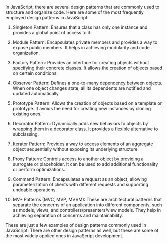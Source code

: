 In JavaScript, there are several design patterns that are commonly used to structure and organize code. Here are some of the most frequently employed design patterns in JavaScript:

1. Singleton Pattern: Ensures that a class has only one instance and provides a global point of access to it.

2. Module Pattern: Encapsulates private members and provides a way to expose public members. It helps in achieving modularity and code organization.

3. Factory Pattern: Provides an interface for creating objects without specifying their concrete classes. It allows the creation of objects based on certain conditions.

4. Observer Pattern: Defines a one-to-many dependency between objects. When one object changes state, all its dependents are notified and updated automatically.

5. Prototype Pattern: Allows the creation of objects based on a template or prototype. It avoids the need for creating new instances by cloning existing ones.

6. Decorator Pattern: Dynamically adds new behaviors to objects by wrapping them in a decorator class. It provides a flexible alternative to subclassing.

7. Iterator Pattern: Provides a way to access elements of an aggregate object sequentially without exposing its underlying structure.

8. Proxy Pattern: Controls access to another object by providing a surrogate or placeholder. It can be used to add additional functionality or perform optimizations.

9. Command Pattern: Encapsulates a request as an object, allowing parameterization of clients with different requests and supporting undoable operations.

10. MV\* Patterns (MVC, MVP, MVVM): These are architectural patterns that separate the concerns of an application into different components, such as models, views, and controllers/presenters/view models. They help in achieving separation of concerns and maintainability.

These are just a few examples of design patterns commonly used in JavaScript. There are other design patterns as well, but these are some of the most widely applied ones in JavaScript development.